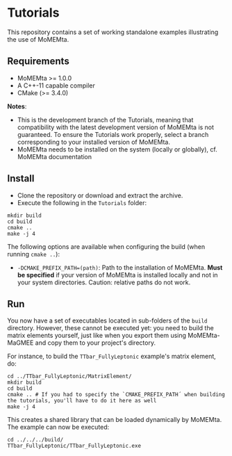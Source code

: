 # Tutorials
This repository contains a set of working standalone examples illustrating the use of MoMEMta.

## Requirements

- MoMEMta >= 1.0.0
- A C++-11 capable compiler
- CMake (>= 3.4.0)

**Notes**:
- This is the development branch of the Tutorials, meaning that compatibility with the latest development version of MoMEMta is not guaranteed.
To ensure the Tutorials work properly, select a branch corresponding to your installed version of MoMEMta.
- MoMEMta needs to be installed on the system (locally or globally), cf. MoMEMta documentation

## Install

- Clone the repository or download and extract the archive.
- Execute the following in the `Tutorials` folder:
```
mkdir build
cd build
cmake ..
make -j 4
```

The following options are available when configuring the build (when running `cmake ..`):
- `-DCMAKE_PREFIX_PATH=(path)`: Path to the installation of MoMEMta. **Must be specified** if your version of MoMEMta is installed locally and not in your system directories. Caution: relative paths do not work.

## Run

You now have a set of executables located in sub-folders of the `build` directory. 
However, these cannot be executed yet: you need to build the matrix elements yourself,
just like when you export them using MoMEMta-MaGMEE and copy them to your project's directory.

For instance, to build the `TTbar_FullyLeptonic` example's matrix element, do:
```
cd ../TTbar_FullyLeptonic/MatrixElement/
mkdir build
cd build
cmake .. # If you had to specify the `CMAKE_PREFIX_PATH´ when building the tutorials, you'll have to do it here as well
make -j 4
```
This creates a shared library that can be loaded dynamically by MoMEMta. The example can now be executed:
```
cd ../../../build/
TTbar_FullyLeptonic/TTbar_FullyLeptonic.exe
```
